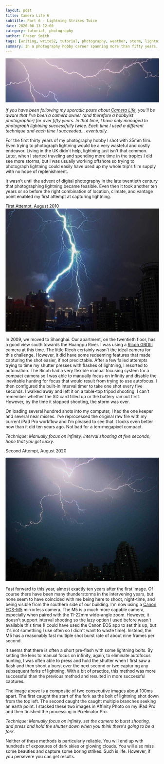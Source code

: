 ```yaml
---
layout: post
title: Camera Life 6
subtitle: Part 6 - Lightning Strikes Twice
date: 2020-08-13 12:00
category: tutorial, photography
author: Fraser Smith
tags: [writing, write52, tutorial, photography, weather, storm, lightning]
summary: In a photography hobby career spanning more than fifty years, I have managed to photograph lightning successfully twice. Clearly, that's plenty experience to write a tutorial on the process. :-)
---
```

<img src="/img/lightning-banner.jpg" alt="Lightning Flashes Across The Sky" />

_If you have been following my sporadic posts about [_Camera Life_](https://www.tramfishers.com/2019/10/17/a-life-in-cameras-1), you'll be aware that I've been a camera owner (and therefore a hobbyist photographer) for over fifty years. In that time, I have only managed to photograph lightning successfully twice. Each time I used a different technique and each time I succeeded… eventually._
<!--more-->

For the first thirty years of my photography hobby I shot with 35mm film. Even trying to photograph lightning would be a very wasteful and costly endeavor. Living in the UK didn't help, lightning just isn't that common. Later, when I started traveling and spending more time in the tropics I did see more storms, but I was usually working offshore so trying to photograph lightning could easily have used up my whole trip's film supply with no hope of replenishment.

It wasn't until the advent of digital photography in the late twentieth century that photographing lightning became feasible. Even then it took another ten years or so before the right combination of location, climate, and vantage point enabled my first attempt at capturing lightning.

<div class="page-subtitle">First Attempt, August 2010</div>

<img src="/img/lightning2010.jpg" alt="Lightning Flashes Across The Sky, August 2010"/>

In 2009, we moved to Shanghai. Our apartment, on the twentieth floor, has a good view south towards the Huangpu River. I was using a [Ricoh GRDIII](https://www.dpreview.com/products/ricoh/compacts/ricoh_grdigital3) camera at this time. The little Ricoh certainly wasn't the ideal camera for this challenge. However, it did have some redeeming features that made capturing the shot easier, if not predictable. After a few failed attempts trying to time my shutter presses with flashes of lightning, I resorted to automation. The Ricoh had a very flexible manual focusing system for a compact camera so I was able to manually focus on infinity and disable the inevitable hunting for focus that would result from trying to use autofocus. I then configured the built-in interval timer to take one shot every five seconds. I walked away and left it on a table-top tripod shooting. I can't remember whether the SD card filled up or the battery ran out first. However, by the time it stopped shooting, the storm was over.

On loading several hundred shots into my computer, I had the one keeper and several near misses. I've reprocessed the original raw file with my current iPad Pro workflow and I'm pleased to see that it looks even better now than it did ten years ago. Not bad for a ten-megapixel compact.

_Technique: Manually focus on infinity, interval shooting at five seconds, hope that you get lucky._

<div class="page-subtitle">Second Attempt, August 2020</div>

[<img src="/img/lightning2020.jpg" alt="Lightning Flashes Across The Sky, August 2020"/>](https://www.picfair.com/pics/011819435-lightning-over-shanghai)

Fast forward to this year, almost exactly ten years after the first image. Of course there have been many thunderstorms in the intervening years, but none seem to have coincided with me being here to shoot, night-time, and being visible from the southern side of our building. I'm now using a [Canon EOS-M5](https://www.dpreview.com/products/canon/slrs/canon_eosm5) mirrorless camera. The M5 is a much more capable camera, especially when paired with the 11-22mm wide-angle zoom. However, it doesn't support interval shooting so the lazy option I used before wasn't available this time (I could have used the Canon EOS app to set this up, but it's not something I use often so I didn't want to waste time). Instead, the M5 has a reasonably fast multiple shot burst rate of about nine frames per second.

It seems that there is often a short pre-flash with some lightning bolts. By setting the lens to manual focus on infinity, again, to eliminate autofocus hunting, I was often able to press and hold the shutter when I first saw a flash and then shoot a burst over the next second or two capturing any subsequent forks of lightning. With a bit of practice, this method was more successful than the previous method and resulted in more successful captures.

The image above is a composite of two consecutive images about 100ms apart. The first caught the start of the fork as the bolt of lightning shot down from the top left. The second caught the caught multiple branches seeking an earth point. I stacked these two images in Affinity Photo on my iPad Pro and then finished the processing in Pixelmator Pro.

_Technique: Manually focus on infinity, set the camera to burst shooting, and press and hold the shutter down when you think there's going to be a fork._

Neither of these methods is particularly reliable. You will end up with hundreds of exposures of dark skies or glowing clouds. You will also miss some beauties and capture some boring strikes. Such is life. However, if you persevere you can get results.